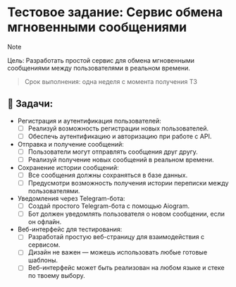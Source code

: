 # Тестовое задание: Сервис обмена мгновенными сообщениями

> [!NOTE]
> Цель: Разработать простой сервис для обмена мгновенными сообщениями между пользователями в реальном времени.

> Срок выполнения: одна неделя с момента получения ТЗ

## 📌 Задачи:
- Регистрация и аутентификация пользователей:
  - [ ] Реализуй возможность регистрации новых пользователей.
  - [ ] Обеспечь аутентификацию и авторизацию при работе с API.
- Отправка и получение сообщений:
  - [ ] Пользователи могут отправлять сообщения друг другу.
  - [ ] Реализуй получение новых сообщений в реальном времени.
- Сохранение истории сообщений:
  - [ ] Все сообщения должны сохраняться в базе данных.
  - [ ] Предусмотри возможность получения истории переписки между пользователями.
- Уведомления через Telegram-бота:
  - [ ] Создай простого Telegram-бота с помощью Aiogram.
  - [ ] Бот должен уведомлять пользователя о новом сообщении, если он офлайн.
- Веб-интерфейс для тестирования:
  - [ ] Разработай простую веб-страницу для взаимодействия с сервисом.
  - [ ] Дизайн не важен — можешь использовать любые готовые шаблоны.
  - [ ] Веб-интерфейс может быть реализован на любом языке и стеке по твоему выбору.